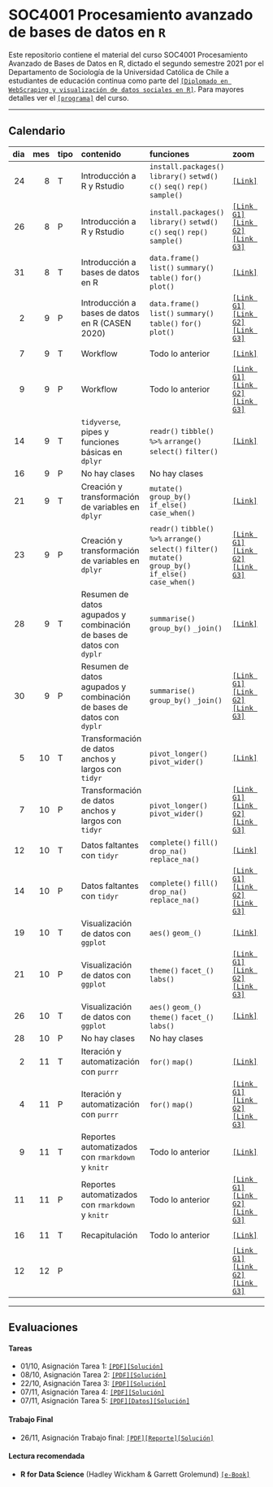 # SOC4001 Procesamiento avanzado de bases de datos en `R`
Este repositorio contiene el material del curso SOC4001 Procesamiento Avanzado de Bases de Datos en R, dictado el segundo semestre 2021 por el Departamento de Sociología de la Universidad Católica de Chile a estudiantes de educación continua como parte del [`[Diplomado en WebScraping y visualización de datos sociales en R]`](https://educacioncontinua.uc.cl/43873-ficha-diplomado-en-webscraping-y-visualizacion-de-datos-sociales-en-r). Para mayores detalles ver el [`[programa]`](files/syllabus_soc4001.pdf) del curso.

---
## Calendario


| dia| mes|tipo |contenido                                                             |funciones                                                                                                      |zoom                                            |material                    |
|---:|---:|:----|:---------------------------------------------------------------------|:--------------------------------------------------------------------------------------------------------------|:-----------------------------------------------|:---------------------------|
|  24|   8|T    |Introducción a R y Rstudio                                            |`install.packages()` `library()` `setwd()` `c()` `seq()` `rep()` `sample()`                                    |[`[Link]`]()                                    |[`[Slides]`]() [`[.Rmd]`]() |
|  26|   8|P    |Introducción a R y Rstudio                                            |`install.packages()` `library()` `setwd()` `c()` `seq()` `rep()` `sample()`                                    |[`[Link G1]`]() [`[Link G2]`]() [`[Link G3]`]() |[`[RScript]`]()             |
|  31|   8|T    |Introducción a bases de datos en R                                    |`data.frame()` `list()` `summary()` `table()` `for()` `plot()`                                                 |[`[Link]`]()                                    |[`[Slides]`]() [`[.Rmd]`]() |
|   2|   9|P    |Introducción a bases de datos en R (CASEN 2020)                       |`data.frame()` `list()` `summary()` `table()` `for()` `plot()`                                                 |[`[Link G1]`]() [`[Link G2]`]() [`[Link G3]`]() |[`[RScript]`]()             |
|   7|   9|T    |Workflow                                                              |Todo lo anterior                                                                                               |[`[Link]`]()                                    |[`[Slides]`]() [`[.Rmd]`]() |
|   9|   9|P    |Workflow                                                              |Todo lo anterior                                                                                               |[`[Link G1]`]() [`[Link G2]`]() [`[Link G3]`]() |[`[RScript]`]()             |
|  14|   9|T    |`tidyverse`, pipes y funciones básicas en `dplyr`                     |`readr()` `tibble()` `%>%` `arrange()` `select()` `filter()`                                                   |[`[Link]`]()                                    |[`[Slides]`]() [`[.Rmd]`]() |
|  16|   9|P    |No hay clases                                                         |No hay clases                                                                                                  | |             |
|  21|   9|T    |Creación y transformación de variables en `dplyr`                     |`mutate()` `group_by()` `if_else()` `case_when()`                                                              |[`[Link]`]()                                    |[`[Slides]`]() [`[.Rmd]`]() |
|  23|   9|P    |Creación y transformación de variables en `dplyr`                     |`readr()` `tibble()` `%>%` `arrange()` `select()` `filter()` `mutate()` `group_by()` `if_else()` `case_when()` |[`[Link G1]`]() [`[Link G2]`]() [`[Link G3]`]() |[`[RScript]`]()             |
|  28|   9|T    |Resumen de datos agupados y combinación de bases de datos con `dyplr` |`summarise()` `group_by()` `_join()`                                                                           |[`[Link]`]()                                    |[`[Slides]`]() [`[.Rmd]`]() |
|  30|   9|P    |Resumen de datos agupados y combinación de bases de datos con `dyplr` |`summarise()` `group_by()` `_join()`                                                                           |[`[Link G1]`]() [`[Link G2]`]() [`[Link G3]`]() |[`[RScript]`]()             |
|   5|  10|T    |Transformación de datos anchos y largos con `tidyr`                   |`pivot_longer()` `pivot_wider()`                                                                               |[`[Link]`]()                                    |[`[Slides]`]() [`[.Rmd]`]() |
|   7|  10|P    |Transformación de datos anchos y largos con `tidyr`                   |`pivot_longer()` `pivot_wider()`                                                                               |[`[Link G1]`]() [`[Link G2]`]() [`[Link G3]`]() |[`[RScript]`]()             |
|  12|  10|T    |Datos faltantes con `tidyr`                                           |`complete()` `fill()` `drop_na()` `replace_na()`                                                               |[`[Link]`]()                                    |[`[Slides]`]() [`[.Rmd]`]() |
|  14|  10|P    |Datos faltantes con `tidyr`                                           |`complete()` `fill()` `drop_na()` `replace_na()`                                                               |[`[Link G1]`]() [`[Link G2]`]() [`[Link G3]`]() |[`[RScript]`]()             |
|  19|  10|T    |Visualización de datos con `ggplot`                                   |`aes()` `geom_()`                                                                                              |[`[Link]`]()                                    |[`[Slides]`]() [`[.Rmd]`]() |
|  21|  10|P    |Visualización de datos con `ggplot`                                   |`theme()` `facet_()` `labs()`                                                                                  |[`[Link G1]`]() [`[Link G2]`]() [`[Link G3]`]() |[`[RScript]`]()             |
|  26|  10|T    |Visualización de datos con `ggplot`                                   |`aes()` `geom_()` `theme()` `facet_()` `labs()`                                                                |[`[Link]`]()                                    |[`[Slides]`]() [`[.Rmd]`]() |
|  28|  10|P    |No hay clases                                                         |No hay clases                                                                                                  | |            |
|   2|  11|T    |Iteración y automatización con `purrr`                                |`for()` `map()`                                                                                                |[`[Link]`]()                                    |[`[Slides]`]() [`[.Rmd]`]() |
|   4|  11|P    |Iteración y automatización con `purrr`                                |`for()` `map()`                                                                                                |[`[Link G1]`]() [`[Link G2]`]() [`[Link G3]`]() |[`[RScript]`]()             |
|   9|  11|T    |Reportes automatizados con `rmarkdown` y `knitr`                      |Todo lo anterior                                                                                               |[`[Link]`]()                                    |[`[Slides]`]() [`[.Rmd]`]() |
|  11|  11|P    |Reportes automatizados con `rmarkdown` y `knitr`                      |Todo lo anterior                                                                                               |[`[Link G1]`]() [`[Link G2]`]() [`[Link G3]`]() |[`[RScript]`]()             |
|  16|  11|T    |Recapitulación                                                        |Todo lo anterior                                                                                               |[`[Link]`]()                                    |[`[Slides]`]() [`[.Rmd]`]() |
|  12|  12|P    |                                                                    |                                                                                                             |[`[Link G1]`]() [`[Link G2]`]() [`[Link G3]`]() |[`[RScript]`]()             |

---

## Evaluaciones 

#### Tareas 

- 01/10, Asignación Tarea 1: [`[PDF]`](homework/t_1.pdf)[`[Solución]`](homework/t_1_answers.pdf)
- 08/10, Asignación Tarea 2: [`[PDF]`](homework/t_2.pdf)[`[Solución]`](homework/t2_answers.zip)  
- 22/10, Asignación Tarea 3: [`[PDF]`](homework/t_3.pdf)[`[Solución]`](homework/t_3_answers.pdf)
- 07/11, Asignación Tarea 4: [`[PDF]`](homework/t_4.pdf)[`[Solución]`](homework/t_4_answers.pdf)
- 07/11, Asignación Tarea 5: [`[PDF]`](homework/t_5.pdf)[`[Datos]`](slides/class_12/covid_data.csv)[`[Solución]`](homework/t_5_answers.pdf)


#### Trabajo Final

- 26/11, Asignación Trabajo final: [`[PDF]`](homework/tf.pdf)[`[Reporte]`](homework/tf_reporte.pdf)[`[Solución]`](homework/tf_answers.zip)  


#### Lectura recomendada

- **R for Data Science** (Hadley Wickham & Garrett Grolemund) [`[e-Book]`](https://r4ds.had.co.nz/)



